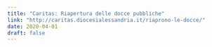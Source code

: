 ```yaml
---
title: "Caritas: Riapertura delle docce pubbliche"
link: "http://caritas.diocesialessandria.it/riaprono-le-docce/"
date: 2020-04-01
draft: false
---
```

